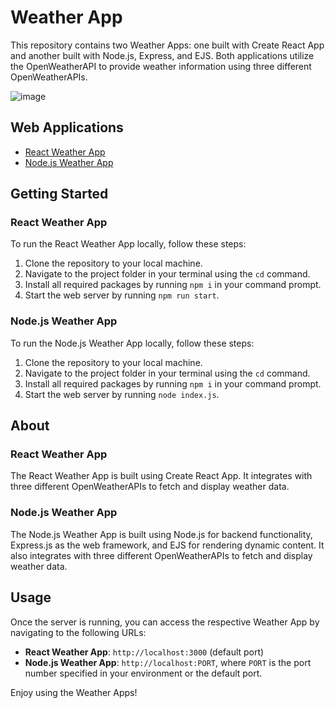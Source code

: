 # Weather App

This repository contains two Weather Apps: one built with Create React App and another built with Node.js, Express, and EJS. Both applications utilize the OpenWeatherAPI to provide weather information using three different OpenWeatherAPIs.

![image](https://github.com/FelixMairamhof/Weather-App/assets/153379088/024b1adc-b3a7-472b-9bfd-d4908a6e9368)

## Web Applications

- [React Weather App](https://weather-app-react-fvug.onrender.com/)
- [Node.js Weather App](https://weather-app-xxhf.onrender.com/)

## Getting Started

### React Weather App

To run the React Weather App locally, follow these steps:

1. Clone the repository to your local machine.
2. Navigate to the project folder in your terminal using the `cd` command.
3. Install all required packages by running `npm i` in your command prompt.
4. Start the web server by running `npm run start`.

### Node.js Weather App

To run the Node.js Weather App locally, follow these steps:

1. Clone the repository to your local machine.
2. Navigate to the project folder in your terminal using the `cd` command.
3. Install all required packages by running `npm i` in your command prompt.
4. Start the web server by running `node index.js`.

## About

### React Weather App

The React Weather App is built using Create React App. It integrates with three different OpenWeatherAPIs to fetch and display weather data.

### Node.js Weather App

The Node.js Weather App is built using Node.js for backend functionality, Express.js as the web framework, and EJS for rendering dynamic content. It also integrates with three different OpenWeatherAPIs to fetch and display weather data.

## Usage

Once the server is running, you can access the respective Weather App by navigating to the following URLs:

- **React Weather App**: `http://localhost:3000` (default port)
- **Node.js Weather App**: `http://localhost:PORT`, where `PORT` is the port number specified in your environment or the default port.

Enjoy using the Weather Apps!
